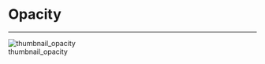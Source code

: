 
# Opacity

---

  
![thumbnail_opacity](https://studio-assets.supernova.io/design-systems/27883/2dc7d334-e961-4a0c-93af-f187ea26959a.png)  
thumbnail_opacity  
